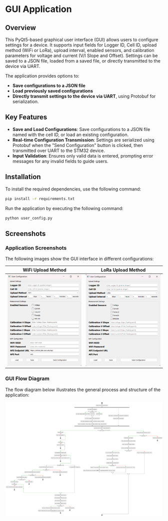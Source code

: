 # GUI Application

## Overview

This PyQt5-based graphical user interface (GUI) allows users to configure settings for a device. It supports input fields for Logger ID, Cell ID, upload method (WiFi or LoRa), upload interval, enabled sensors, and calibration parameters for voltage and current (V/I Slope and Offset). Settings can be saved to a JSON file, loaded from a saved file, or directly transmitted to the device via UART.

The application provides options to:

- **Save configurations to a JSON file**
- **Load previously saved configurations**
- **Directly transmit settings to the device via UART**, using Protobuf for serialization.

## Key Features

- **Save and Load Configurations**: Save configurations to a JSON file named with the cell ID, or load an existing configuration.
- **Real-time Configuration Transmission**: Settings are serialized using Protobuf when the "Send Configuration" button is clicked, then transmitted over UART to the STM32 device.
- **Input Validation**: Ensures only valid data is entered, prompting error messages for any invalid fields to guide users.

## Installation

To install the required dependencies, use the following command:

```bash
pip install -r requirements.txt
```

Run the application by executing the following command:

```bash
python user_config.py
```

## Screenshots

### Application Screenshots

The following images show the GUI interface in different configurations:

|**WiFi Upload Method**|**LoRa Upload Method**|
|---------------------|-----------|
|![User Configuration diagram](../images/user_config_GUI_WiFi.png)|![User Configuration diagram](../images/user_config_GUI_LoRa.png)|

### GUI Flow Diagram

The flow diagram below illustrates the general process and structure of the application:

![User Configuration diagram](../images/GUI_flow_diagram.png)
